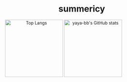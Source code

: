 

<!--
**summericy/summericy** is a ✨ _special_ ✨ repository because its `README.md` (this file) appears on your GitHub profile.

Here are some ideas to get you started:

- 🔭 I’m currently working on ...
- 🌱 I’m currently learning ...
- 👯 I’m looking to collaborate on ...
- 🤔 I’m looking for help with ...
- 💬 Ask me about ...
- 📫 How to reach me: ...
- 😄 Pronouns: ...
- ⚡ Fun fact: ...
-->
<h1 align="center">summericy</h1>
<div align="center" style="display: inline-block;">
<span>
    <img src="https://github-readme-stats.vercel.app/api/top-langs/?username=summericy&layout=compact&title_color=007bff&text_color=e7e7e7&icon_color=007bff&bg_color=ffffff" alt="Top Langs" height=190 style="border:0"/>
</span>
<span>
    <img src="https://github-readme-stats.vercel.app/api?username=summericy&show_icons=true&show_icons=true&title_color=007bff&text_color=e7e7e7&icon_color=007bff&bg_color=ffffff" alt="yaya-bb's GitHub stats" height=190/>
</span>
</div>



